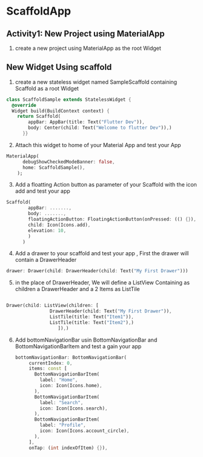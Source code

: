 # ScaffoldApp
## Activity1: New Project using MaterialApp
1. create a new project using MaterialApp as the root Widget
## New Widget Using scaffold 
1. create a new stateless widget named SampleScaffold containing Scaffold as a root Widget
   
```dart
class ScaffoldSample extends StatelessWidget {
  @override
  Widget build(BuildContext context) {
    return Scaffold(
        appBar: AppBar(title: Text("Flutter Dev")),
        body: Center(child: Text("Welcome to flutter Dev")),)
      }}
```
2. Attach this widget to home of your Material App and test your App
```dart
MaterialApp(
      debugShowCheckedModeBanner: false,
      home: ScaffoldSample(),
    );
```
3. Add a floatting Action button as parameter of your Scaffold with the icon add and test your app 
```dart
Scaffold(
        appBar: .......,
        body: .......,
        floatingActionButton: FloatingActionButton(onPressed: (() {}),
        child: Icon(Icons.add),
        elevation: 10,                
        )
      )
```
4. Add a drawer to your scaffold and test your app , First the drawer will contain a DrawerHeader
```dart
drawer: Drawer(child: DrawerHeader(child: Text("My First Drawer")))
```
5. in the place of DrawerHeader, We will define a ListView Containing as children a DrawerHeader and a 2 Items as ListTile
```dart

Drawer(child: ListView(children: [
                DrawerHeader(child: Text("My First Drawer")),
                ListTile(title: Text("Item1")),
                ListTile(title: Text("Item2"),) 
                   ]),)
```
6. Add bottomNavigationBar usin BottomNavigationBar and BottomNavigationBarItem and test a gain your app

   ```dart
   bottomNavigationBar: BottomNavigationBar(
        currentIndex: 0,
        items: const [
          BottomNavigationBarItem(
            label: "Home",
            icon: Icon(Icons.home),
          ),
          BottomNavigationBarItem(
            label: "Search",
            icon: Icon(Icons.search),
          ),
          BottomNavigationBarItem(
            label: "Profile",
            icon: Icon(Icons.account_circle),
          ),
        ],
        onTap: (int indexOfItem) {}),
       
   ```



   
